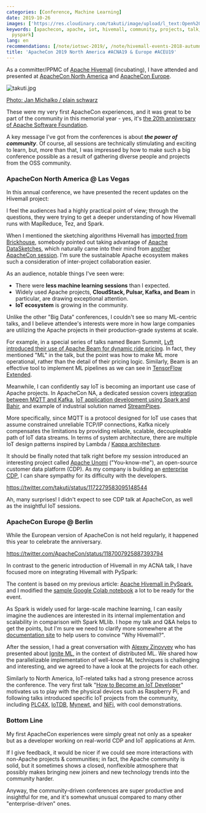```yaml
---
categories: [Conference, Machine Learning]
date: 2019-10-26
images: ['https://res.cloudinary.com/takuti/image/upload/l_text:Open%20Sans_32:ApacheCon%202019%20North%20America%20%23ACNA19%20%26%20Europe%20%23ACEU19,co_rgb:eee,w_800,c_fit/v1626628472/takuti_bgimyl.jpg']
keywords: [apachecon, apache, iot, hivemall, community, projects, talk, cdp, session,
  pyspark]
lang: en
recommendations: [/note/iotswc-2019/, /note/hivemall-events-2018-autumn/, /note/hivemall-pyspark/]
title: 'ApacheCon 2019 North America #ACNA19 & Europe #ACEU19'
---
```


As a committer/PPMC of [Apache Hivemall](https://github.com/apache/incubator-hivemall) (incubating), I have attended and presented at [ApacheCon North America](https://www.apachecon.com/acna19/) and [ApacheCon Europe](https://aceu19.apachecon.com). 

![takuti.jpg](/images/apachecon-2019/takuti.jpg)

[Photo: Jan Michalko / plain schwarz](https://www.flickr.com/photos/newthinking_de/48950979278/in/album-72157711465296723/)

These were my very first ApacheCon experiences, and it was great to be part of the community in this memorial year - yes, it's [the 20th anniversary of Apache Software Foundation](https://www.infoq.com/news/2019/09/apachecon-opening-keynote/).

A key message I've got from the conferences is about ***the power of community***. Of course, all sessions are technically stimulating and exciting to learn, but, more than that, I was impressed by how to make such a big conference possible as a result of gathering diverse people and projects from the OSS community.

### ApacheCon North America @ Las Vegas

In this annual conference, we have presented the recent updates on the Hivemall project:

<script async class="speakerdeck-embed" data-id="18bfa20f16fd441a84d703fd14b6fee3" data-ratio="1.77777777777778" src="//speakerdeck.com/assets/embed.js"></script>

I feel the audiences had a highly practical point of view; through the questions, they were trying to get a deeper understanding of how Hivemall runs with MapReduce, Tez, and Spark.

When I mentioned the sketching algorithms Hivemall has [imported from Brickhouse](https://github.com/apache/incubator-hivemall/pull/135), somebody pointed out taking advantage of [Apache DataSketches](https://datasketches.github.io), which naturally came into their mind from [another ApacheCon session](https://www.apachecon.com/acna19/s/#/scheduledEvent/1181). I'm sure the sustainable Apache ecosystem makes such a consideration of inter-project collaboration easier.

As an audience, notable things I've seen were:

- There were **less machine learning sessions** than I expected.
- Widely used Apache projects, **CloudStack, Pulsar, Kafka, and Beam** in particular, are drawing exceptional attention.
- **IoT ecosystem** is growing in the community.

Unlike the other "Big Data" conferences, I couldn't see so many ML-centric talks, and I believe attendee's interests were more in how large companies are utilizing the Apache projects in their production-grade systems at scale.

For example, in a special series of talks named Beam Summit, [Lyft introduced their use of Apache Beam for dynamic ride pricing](https://docs.google.com/presentation/d/1WCFny8qlWzb_ebZdUm3IxkoqWCjA5-r_TtCB8x0qa9g/edit#slide=id.g1af79f30ad_0_11). In fact, they mentioned "ML" in the talk, but the point was how to make ML more operational, rather than the detail of their pricing logic. Similarly, Beam is an effective tool to implement ML pipelines as we can see in [TensorFlow Extended](https://github.com/tensorflow/tfx).

Meanwhile, I can confidently say IoT is becoming an important use case of Apache projects. In ApacheCon NA, a dedicated session covers [integration between MQTT and Kafka](https://www.confluent.io/hub/confluentinc/kafka-connect-mqtt), [IoT application development using Spark and Bahir](https://github.com/lresende/bahir-iot-demo), and example of industrial solution named [StreamPipes](https://www.streampipes.org/).

More specifically, since MQTT is a protocol designed for IoT use cases that assume constrained unreliable TCP/IP connections, Kafka nicely compensates the limitations by providing reliable, scalable, decoupleable path of IoT data streams. In terms of system architecture, there are multiple IoT design patterns inspired by Lambda / [Kappa architecture](https://www.oreilly.com/ideas/applying-the-kappa-architecture-in-the-telco-industry).

It should be finally noted that talk right before my session introduced an interesting project called [Apache Unomi](https://unomi.apache.org ) ("You-know-me"), an open-source customer data platform (CDP). As my company is building an [enterprise CDP](https://www.treasuredata.com), I can share sympathy for its difficulty with the developers.

https://twitter.com/takuti/status/1172279583095148544

Ah, many surprises! I didn't expect to see CDP talk at ApacheCon, as well as the insightful IoT sessions.

### ApacheCon Europe @ Berlin

While the European version of ApacheCon is not held regularly, it happened this year to celebrate the anniversary.

https://twitter.com/ApacheCon/status/1187007925887393794

In contrast to the generic introduction of Hivemall in my ACNA talk, I have focused more on integrating Hivemall with PySpark:

<script async class="speakerdeck-embed" data-id="f6c6ade94b9a41b7b0ba5c5db5da8e1c" data-ratio="1.77777777777778" src="//speakerdeck.com/assets/embed.js"></script>

The content is based on my previous article: [Apache Hivemall in PySpark](/note/hivemall-pyspark), and I modified the [sample Google Colab notebook](https://gist.github.com/takuti/59bc761543786112a86528f61bbae67c) a lot to be ready for the event. 

As Spark is widely used for large-scale machine learning, I can easily imagine the audiences are interested in its internal implementation and scalability in comparison with Spark MLlib. I hope my talk and Q&A helps to get the points, but I'm sure we need to clarify more somewhere at the [documentation site](https://hivemall.incubator.apache.org/userguide/) to help users to convince "Why Hivemall?".

After the session, I had a great conversation with [Alexey Zinovyev](https://github.com/zaleslaw) who has presented about [Ignite ML](https://apacheignite.readme.io/docs/machine-learning), in the context of distributed ML. We shared how the parallelizable implementation of well-know ML techniques is challenging and interesting, and we agreed to have a look at the projects for each other.

Similarly to North America, IoT-related talks had a strong presence across the conference. The very first talk "[How to Become an IoT Developer](https://aceu19.apachecon.com/session/how-become-iot-developer-and-have-fun)" motivates us to play with the physical devices such as Raspberry Pi, and following talks introduced specific IoT projects from the community, including [PLC4X](https://github.com/apache/plc4x), [IoTDB](https://github.com/apache/incubator-iotdb), [Mynewt](https://mynewt.apache.org), and [NiFi](https://nifi.apache.org), with cool demonstrations.

### Bottom Line

My first ApacheCon experiences were simply great not only as a speaker but as a developer working on real-world CDP and IoT applications at Arm. 

If I give feedback, it would be nicer if we could see more interactions with non-Apache projects & communities; in fact, the Apache community is solid, but it sometimes shows a closed, nonflexible atmosphere that possibly makes bringing new joiners and new technology trends into the community harder.

Anyway, the community-driven conferences are super productive and insightful for me, and it's somewhat unusual compared to many other "enterprise-driven" ones. 